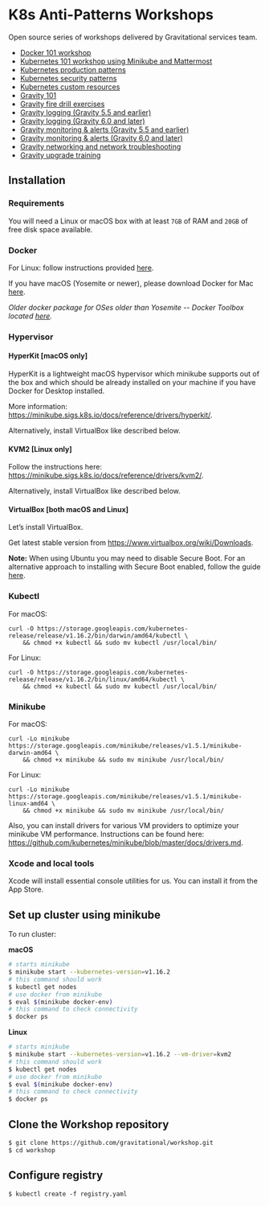 # K8s Anti-Patterns Workshops

Open source series of workshops delivered by Gravitational services team.

* [Docker 101 workshop](docker.md)
* [Kubernetes 101 workshop using Minikube and Mattermost](k8s101.md)
* [Kubernetes production patterns](k8sprod.md)
* [Kubernetes security patterns](k8ssecurity.md)
* [Kubernetes custom resources](crd/crd.md)
* [Gravity 101](gravity101.md)
* [Gravity fire drill exercises](firedrills.md)
* [Gravity logging (Gravity 5.5 and earlier)](logging-5.x.md)
* [Gravity logging (Gravity 6.0 and later)](logging-6.x.md)
* [Gravity monitoring & alerts (Gravity 5.5 and earlier)](monitoring-5.x.md)
* [Gravity monitoring & alerts (Gravity 6.0 and later)](monitoring-6.x.md)
* [Gravity networking and network troubleshooting](gravity_networking.md)
* [Gravity upgrade training](gravity_upgrade.md)

## Installation

### Requirements

You will need a Linux or macOS box with at least `7GB` of RAM and `20GB` of free disk space available.

### Docker

For Linux: follow instructions provided [here](https://docs.docker.com/engine/installation/linux/).

If you have macOS (Yosemite or newer), please download Docker for Mac [here](https://download.docker.com/mac/stable/Docker.dmg).

*Older docker package for OSes older than Yosemite -- Docker Toolbox located [here](https://www.docker.com/products/docker-toolbox).*

### Hypervisor

#### HyperKit [macOS only]

HyperKit is a lightweight macOS hypervisor which minikube supports out of the box and which should be
already installed on your machine if you have Docker for Desktop installed.

More information: https://minikube.sigs.k8s.io/docs/reference/drivers/hyperkit/.

Alternatively, install VirtualBox like described below.

#### KVM2 [Linux only]

Follow the instructions here: https://minikube.sigs.k8s.io/docs/reference/drivers/kvm2/.

Alternatively, install VirtualBox like described below.

#### VirtualBox [both macOS and Linux]

Let’s install VirtualBox.

Get latest stable version from https://www.virtualbox.org/wiki/Downloads.

**Note:** When using Ubuntu you may need to disable Secure Boot. For an alternative approach to installing with Secure Boot enabled,
follow the guide [here](https://torstenwalter.de/virtualbox/ubuntu/2019/06/13/install-virtualbox-ubuntu-secure-boot.html).

### Kubectl

For macOS:

    curl -O https://storage.googleapis.com/kubernetes-release/release/v1.16.2/bin/darwin/amd64/kubectl \
        && chmod +x kubectl && sudo mv kubectl /usr/local/bin/

For Linux:

    curl -O https://storage.googleapis.com/kubernetes-release/release/v1.16.2/bin/linux/amd64/kubectl \
        && chmod +x kubectl && sudo mv kubectl /usr/local/bin/

### Minikube

For macOS:

    curl -Lo minikube https://storage.googleapis.com/minikube/releases/v1.5.1/minikube-darwin-amd64 \
        && chmod +x minikube && sudo mv minikube /usr/local/bin/

For Linux:

    curl -Lo minikube https://storage.googleapis.com/minikube/releases/v1.5.1/minikube-linux-amd64 \
        && chmod +x minikube && sudo mv minikube /usr/local/bin/

Also, you can install drivers for various VM providers to optimize your minikube VM performance.
Instructions can be found here: https://github.com/kubernetes/minikube/blob/master/docs/drivers.md.

### Xcode and local tools

Xcode will install essential console utilities for us. You can install it from the App Store.

## Set up cluster using minikube

To run cluster:

**macOS**

```bash
# starts minikube
$ minikube start --kubernetes-version=v1.16.2
# this command should work
$ kubectl get nodes
# use docker from minikube
$ eval $(minikube docker-env)
# this command to check connectivity
$ docker ps
```

**Linux**

```bash
# starts minikube
$ minikube start --kubernetes-version=v1.16.2 --vm-driver=kvm2
# this command should work
$ kubectl get nodes
# use docker from minikube
$ eval $(minikube docker-env)
# this command to check connectivity
$ docker ps
```

## Clone the Workshop repository
```bash
$ git clone https://github.com/gravitational/workshop.git
$ cd workshop
```

## Configure registry

```
$ kubectl create -f registry.yaml
```
